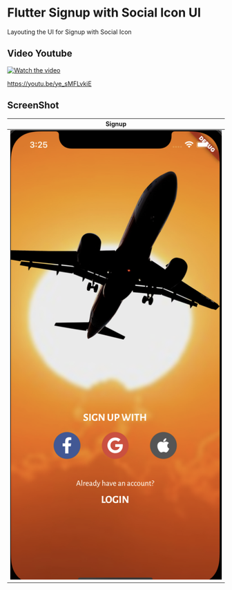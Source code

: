 # Flutter Signup with Social Icon UI

Layouting the UI for Signup with Social Icon

## Video Youtube

[![Watch the video](https://img.youtube.com/vi/ye_sMFLvkiE/sddefault.jpg)](https://youtu.be/ye_sMFLvkiE)

https://youtu.be/ye_sMFLvkiE


## ScreenShot

| Signup        |
|--------------|
| <img src="img.png" width="500"/>



